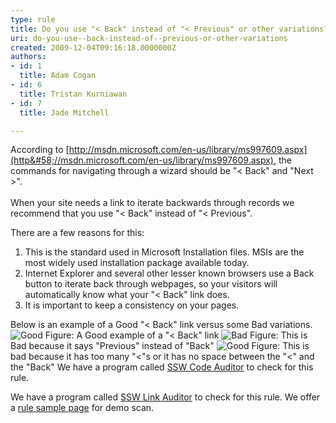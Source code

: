```yaml
---
type: rule
title: Do you use "< Back" instead of "< Previous" or other variations?
uri: do-you-use--back-instead-of--previous-or-other-variations
created: 2009-12-04T09:16:18.0000000Z
authors:
- id: 1
  title: Adam Cogan
- id: 6
  title: Tristan Kurniawan
- id: 7
  title: Jade Mitchell

---
```


 According to [http://msdn.microsoft.com/en-us/library/ms997609.aspx](http&#58;//msdn.microsoft.com/en-us/library/ms997609.aspx), the commands for navigating through a wizard should be "&lt; Back" and "Next &gt;". <br>  <br>
When your site needs a link to iterate backwards through records we recommend that you use "&lt; Back" instead of "&lt; Previous".

There are a few reasons for this:

1. This is the standard used in Microsoft Installation files. MSIs are the most widely used installation package available today.
2. Internet Explorer and several other lesser known browsers use a Back button to iterate back through webpages, so your visitors will automatically know what your "&lt; Back" link does.
3. It is important to keep a consistency on your pages.


Below is an example of a Good "&lt; Back" link versus some Bad variations.
![Good](/Standards/WebSites/RulesToBetterWebsitesLayout/Publishing%20Image/textboxeswithshowbutton.gif) Figure: A Good example of a "&lt; Back" link ![Bad](/Standards/WebSites/RulesToBetterWebsitesLayout/Publishing%20Image/badpreviouslink.gif) Figure: This is Bad because it says "Previous" instead of "Back" ![Good](/Standards/WebSites/RulesToBetterWebsitesLayout/Publishing%20Image/badbacklink.gif) Figure: This is bad because it has too many "&lt;"s or it has no space between the "&lt;" and the "Back" 
We have a program called [SSW Code Auditor](http&#58;//www.ssw.com.au/ssw/CodeAuditor) to check for this rule.


We have a program called [SSW Link Auditor](http&#58;//www.ssw.com.au/ssw/LinkAuditor) to check for this rule. We offer a [rule sample page](http&#58;//www.ssw.com.au/SSW/LinkAuditor/Samples/Rules/ReadingBackLink.aspx) for demo scan.

